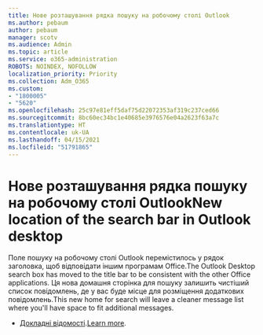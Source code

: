 ```yaml
---
title: Нове розташування рядка пошуку на робочому столі Outlook
ms.author: pebaum
author: pebaum
manager: scotv
ms.audience: Admin
ms.topic: article
ms.service: o365-administration
ROBOTS: NOINDEX, NOFOLLOW
localization_priority: Priority
ms.collection: Adm_O365
ms.custom:
- "1800005"
- "5620"
ms.openlocfilehash: 25c97e81eff5daf75d22072353af319c237ced66
ms.sourcegitcommit: 8bc60ec34bc1e40685e3976576e04a2623f63a7c
ms.translationtype: HT
ms.contentlocale: uk-UA
ms.lasthandoff: 04/15/2021
ms.locfileid: "51791865"
---
```

# <a name="new-location-of-the-search-bar-in-outlook-desktop"></a><span data-ttu-id="37956-102">Нове розташування рядка пошуку на робочому столі Outlook</span><span class="sxs-lookup"><span data-stu-id="37956-102">New location of the search bar in Outlook desktop</span></span>

<span data-ttu-id="37956-103">Поле пошуку на робочому столі Outlook перемістилось у рядок заголовка, щоб відповідати іншим програмам Office.</span><span class="sxs-lookup"><span data-stu-id="37956-103">The Outlook Desktop search box has moved to the title bar to be consistent with the other Office applications.</span></span> <span data-ttu-id="37956-104">Ця нова домашня сторінка для пошуку залишить чистіший список повідомлень, де у вас буде місце для розміщення додаткових повідомлень.</span><span class="sxs-lookup"><span data-stu-id="37956-104">This new home for search will leave a cleaner message list where you'll have space to fit additional messages.</span></span>
- <span data-ttu-id="37956-105">[Докладні відомості](https://support.microsoft.com/uk-UA/office/96fee452-80cd-492d-a35c-5c37584b416b).</span><span class="sxs-lookup"><span data-stu-id="37956-105">[Learn more](https://support.microsoft.com/uk-UA/office/96fee452-80cd-492d-a35c-5c37584b416b).</span></span>
